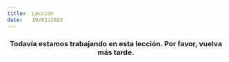 ```yaml
---
title:  Lección
date:   19/02/2022
---
```


### <center>Todavía estamos trabajando en esta lección. Por favor, vuelva más tarde.</center>

